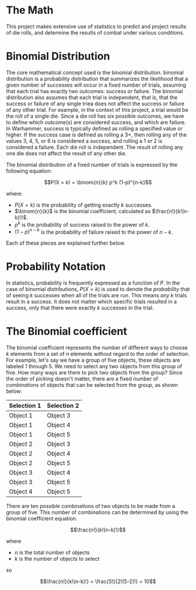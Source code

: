 # The Math
This project makes extensive use of statistics to predict and project results of die rolls, and determine the results of combat under various conditions.

# Binomial Distribution
The core mathematical concept used is the binomial distribution. binomial distribution is a probability distribution that summarizes the likelihood that a given number of successes will occur in a fixed number of trials, 
assuming that each trial has exactly two outcomes: success or failure. The binomial distribution also assumes that each trial is independent, that is, that the success or failure of any single triea does not affect the success 
or failure of any other trial. For example, in the context of this project, a trial would be the roll of a single die. Since a die roll has six possible outcomes, we have to define which outcome(s) are considered success, and 
which are failure. In Warhammer, success is typically defined as rolling a specified value or higher. If the success case is defined as rolling a 3+, then rolling any of the values 3, 4, 5, or 6 is considered a success, and 
rolling a 1 or 2 is considered a failure. Each die roll is independent. The result of rolling any one die does not affect the result of any other die.

The binomial distribution of a fixed number of trials is expressed by the following equation:

$$P(X = k) = \binom{n}{k} p^k (1-p)^{n-k}$$

where:

- $P(X = k)$ is the probability of getting exactly $k$ successes.
- $\binom{n}{k}$ is the binomial coefficient, calculated as $\frac{n!}{k!(n-k)!}$.
- $p^k$ is the probability of success raised to the power of $k$.
- $(1-p)^{n-k}$ is the probability of failure raised to the power of $n-k$.

Each of these pieces are explained further below.

# Probability Notation
In statistics, probability is frequently expressed as a function of $P$. In the case of binomial distributions, $P(X=k)$ is used to denote the *probability* that of seeing $k$ successes when all of the trials are run. This 
means *any* $k$ trials result in a success. It does not matter which specific trials resulted in a success, only that there were exactly $k$ successes in the trial.

# The Binomial coefficient
The binomial coefficient represents the number of different ways to choose $k$ elements from a set of $n$ elements without regard to the order of selection. For example, let's say we have a group of five objects, these objects are labeled 1 through 5.
We need to select any two objects from this group of five. How many ways are there to pick two objects from the group? Since the order of picking doesn't matter, there are a fixed number of *combinations* of objects that can be
selected from the group, as shown below:

<div style="text-align: center;">
 
| Selection 1 | Selection 2 |
|----------|----------|
| Object 1 | Object 3 |
| Object 1 | Object 4 |
| Object 1 | Object 5 |
| Object 2 | Object 3 |
| Object 2 | Object 4 |
| Object 2 | Object 5 |
| Object 3 | Object 4 |
| Object 3 | Object 5 |
| Object 4 | Object 5 |

</div>

There are ten possible combinations of two objects to be made from a group of five. This number of combinations can be determined by using the binomial coefficient equation.

$$\frac{n!}{k!(n-k)!}$$

where 
- $n$ is the total number of objects
- $k$ is the number of objects to select

so

$$\frac{n!}{k!(n-k)!} = \frac{5!}{2!(5-2)!} = 10$$
 